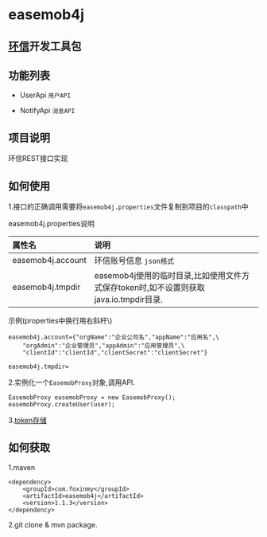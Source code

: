 easemob4j
========

[环信](http://www.easemob.com/docs/rest)开发工具包
-------------

功能列表
-------

* UserApi `用户API`

* NotifyApi `消息API`

项目说明
-------
环信REST接口实现

如何使用
--------
1.接口的正确调用需要将`easemob4j.properties`文件复制到项目的`classpath`中

easemob4j.properties说明

| 属性名       |       说明      |
| :---------- | :-------------- |
| easemob4j.account     | 环信账号信息 `json格式`  |
| easemob4j.tmpdir  | easemob4j使用的临时目录,比如使用文件方式保存token时,如不设置则获取java.io.tmpdir目录. |

示例(properties中换行用右斜杆\\)

	easemob4j.account={"orgName":"企业公司名","appName":"应用名",\
		"orgAdmin":"企业管理员","appAdmin":"应用管理员",\
		"clientId":"clientId","clientSecret":"clientSecret"}

	easemob4j.tmpdir=

2.实例化一个`EasemobProxy`对象,调用API.

    EasemobProxy easemobProxy = new EasemobProxy();
    easemobProxy.createUser(user);

3.[token存储](https://github.com/foxinmy/weixin4j/wiki/Cache%E7%BC%93%E5%AD%98%E5%AE%9E%E7%8E%B0)

如何获取
-------
1.maven

	<dependency>
	    <groupId>com.foxinmy</groupId>
	    <artifactId>easemob4j</artifactId>
	    <version>1.1.3</version>
	</dependency>

2.git clone & mvn package.
